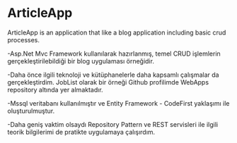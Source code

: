 # ArticleApp
ArticleApp is an application that like a blog application including basic crud processes.

-Asp.Net Mvc Framework kullanılarak hazırlanmış, temel CRUD işlemlerin gerçekleştirilebildiği bir blog uygulaması örneğidir.

-Daha önce ilgili teknoloji ve kütüphanelerle daha kapsamlı çalışmalar da gerçekleştirdim. JobList olarak bir örneği Github profilimde WebApps repository altında yer almaktadır.

-Mssql veritabanı kullanılmıştır ve Entity Framework - CodeFirst yaklaşımı ile oluşturulmuştur.

-Daha geniş vaktim olsaydı Repository Pattern ve REST servisleri ile ilgili teorik bilgilerimi de pratikte uygulamaya çalışırdım.

